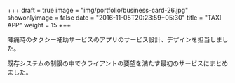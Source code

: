 +++
draft = true
image = "img/portfolio/business-card-26.jpg"
showonlyimage = false
date = "2016-11-05T20:23:59+05:30"
title = "TAXI APP"
weight = 15
+++

陣痛時のタクシー補助サービスのアプリのサービス設計、デザインを担当しました。
<!--more-->

既存システムの制限の中でクライアントの要望を満たす最初のサービスにまとめました。